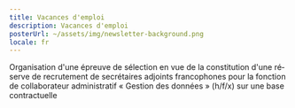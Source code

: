 ```yaml
---
title: Vacances d'emploi
description: Vacances d'emploi
posterUrl: ~/assets/img/newsletter-background.png
locale: fr
---
```


<show-between-dates start-date="16-06-2025" end-date="30-06-2025">
  <job-offer-link lang="fr" pdf="0250616-epreuve_de_selection_collaborateur_adm_FR.pdf">
    Organisation d'une épreuve de sélection en vue de la constitution d'une réserve de recrutement de secrétaires adjoints francophones pour la fonction de collaborateur administratif « Gestion des données » (h/f/x) sur une base contractuelle
  </job-offer-link>

</show-between-dates>
